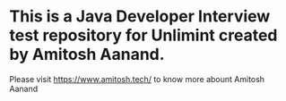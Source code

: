 # This is a Java Developer Interview test repository for Unlimint created by Amitosh Aanand.


Please visit https://www.amitosh.tech/ to know more abount Amitosh Aanand
